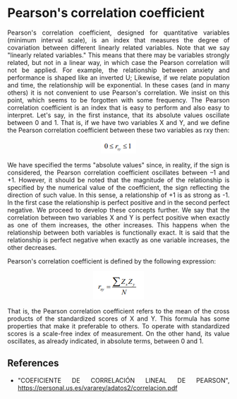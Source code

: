 # Pearson's correlation coefficient

<div align="justify"> Pearson's correlation coefficient, designed for quantitative variables (minimum interval scale), is an index that measures the degree of covariation between different linearly related variables.
Note that we say "linearly related variables." This means that there may be variables strongly related, but not in a linear way, in which case the Pearson correlation will not be applied. 
For example, the relationship between anxiety and performance is shaped like an inverted U; Likewise, if we relate population and time, the relationship will be exponential. 
In these cases (and in many others) it is not convenient to use Pearson's correlation. We insist on this point, which seems to be forgotten with some frequency.
The Pearson correlation coefficient is an index that is easy to perform and also easy to interpret. 
Let's say, in the first instance, that its absolute values oscillate between 0 and 1. 
That is, if we have two variables X and Y, and we define the Pearson correlation coefficient between these two variables as rxy then:
  
<p align="center">
<img src="https://github.com/ArturoCeron/BigData/blob/Unidad_1/Homeworks/form1.PNG">
</p>



<div align="justify"> We have specified the terms "absolute values" since, in reality, if the sign is considered, the Pearson correlation coefficient oscillates between –1 and +1. 
However, it should be noted that the magnitude of the relationship is specified by the numerical value of the coefficient, the sign reflecting the direction of such value. 
In this sense, a relationship of +1 is as strong as -1. In the first case the relationship is perfect positive and in the second perfect negative. 
We proceed to develop these concepts further.
We say that the correlation between two variables X and Y is perfect positive when exactly as one of them increases, the other increases. 
This happens when the relationship between both variables is functionally exact.
It is said that the relationship is perfect negative when exactly as one variable increases, the other decreases.

Pearson's correlation coefficient is defined by the following expression:

<p align="center">
<img src="https://github.com/ArturoCeron/BigData/blob/Unidad_1/Homeworks/form2.PNG">
</p>

That is, the Pearson correlation coefficient refers to the mean of the cross products of the standardized scores of X and Y. 
This formula has some properties that make it preferable to others. To operate with standardized scores is a scale-free index of measurement. 
On the other hand, its value oscillates, as already indicated, in absolute terms, between 0 and 1.

## References

* "COEFICIENTE DE CORRELACIÓN LINEAL DE PEARSON", https://personal.us.es/vararey/adatos2/correlacion.pdf
